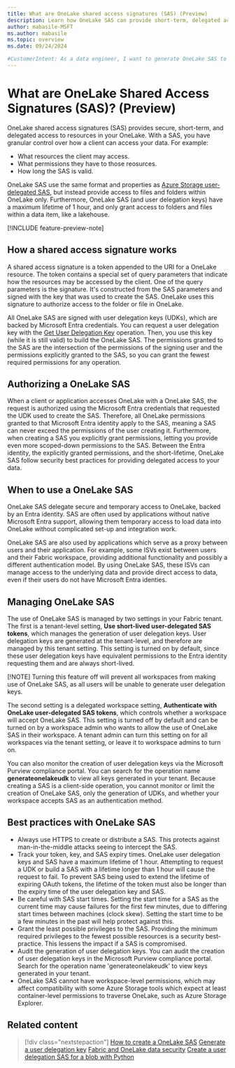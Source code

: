 ```yaml
---
title: What are OneLake shared access signatures (SAS) (Preview)
description: Learn how OneLake SAS can provide short-term, delegated access to OneLake
author: mabasile-MSFT
ms.author: mabasile
ms.topic: overview 
ms.date: 09/24/2024

#CustomerIntent: As a data engineer, I want to generate OneLake SAS to integrate new applications into my Fabric environment.
---
```


# What are OneLake Shared Access Signatures (SAS)? (Preview)

OneLake shared access signatures (SAS) provides secure, short-term, and delegated access to resources in your OneLake. With a SAS, you have granular control over how a client can access your data. For example:

- What resources the client may access.
- What permissions they have to those reosurces.
- How long the SAS is valid.

OneLake SAS use the same format and properties as [Azure Storage user-delegated SAS](/rest/api/storageservices/create-user-delegation-sas), but instead provide access to files and folders within OneLake only.  Furthermore, OneLake SAS (and user delegation keys) have a maximum lifetime of 1 hour, and only grant access to folders and files within a data item, like a lakehouse.

[!INCLUDE feature-preview-note]

## How a shared access signature works

A shared access signature is a token appended to the URI for a OneLake resource. The token contains a special set of query parameters that indicate how the resources may be accessed by the client.  One of the query parameters is the signature. It's constructed from the SAS parameters and signed with the key that was used to create the SAS.  OneLake uses this signature to authorize access to the folder or file in OneLake.

All OneLake SAS are signed with user delegation keys (UDKs), which are backed by Microsoft Entra credentials. You can request a user delegation key with the [Get User Delegation Key](/rest/api/storageservices/get-user-delegation-key) operation. Then, you use this key (while it is still valid) to build the OneLake SAS.  The permissions granted to the SAS are the intersection of the permissions of the signing user and the permissions explicitly granted to the SAS, so you can grant the fewest required permissions for any operation.

## Authorizing a OneLake SAS

When a client or application accesses OneLake with a OneLake SAS, the request is authorized using the Microsoft Entra credentials that requested the UDK used to create the SAS.  Therefore, all OneLake permissions granted to that Microsoft Entra identity apply to the SAS, meaning a SAS can never exceed the permissions of the user creating it.  Furthermore, when creating a SAS you explicitly grant permissions, letting you provide even more scoped-down permissions to the SAS.  Between the Entra identity, the explicitly granted permissions, and the short-lifetime, OneLake SAS follow security best practices for providing delegated access to your data.

## When to use a OneLake SAS

OneLake SAS delegate secure and temporary access to OneLake, backed by an Entra identity.  SAS are often used by applications without native Microsoft Entra support, allowing them temporary access to load data into OneLake without complicated set-up and integration work.

OneLake SAS are also used by applications which serve as a proxy between users and their application.  For example, some ISVs exist between users and their Fabric workspace, providing additional functionality and possibly a different authentication model.  By using OneLake SAS, these ISVs can manage access to the underlying data and provide direct access to data, even if their users do not have Microsoft Entra identies.

## Managing OneLake SAS

The use of OneLake SAS is managed by two settings in your Fabric tenant.  The first is a tenant-level setting, **Use short-lived user-delegated SAS tokens**, which manages the generation of user delegation keys. User delegation keys are generated at the tenant-level, and therefore are managed by this tenant setting.  This setting is turned on by default, since these user delegation keys have equivalent permissions to the Entra identity requesting them and are always short-lived.

[!NOTE]
Turning this feature off will prevent all workspaces from making use of OneLake SAS, as all users will be unable to generate user delegation keys.

The second setting is a delegated workspace setting, **Authenticate with OneLake user-delegated SAS tokens**, which controls whether a workspace will accept OneLake SAS.  This setting is turned off by default and can be turned on by a workspace admin who wants to allow the use of OneLake SAS in their workspace.  A tenant admin can turn this setting on for all workspaces via the tenant setting, or leave it to workspace admins to turn on.  
  
You can also monitor the creation of user delegation keys via the Microsoft Purview compliance portal. You can search for the operation name **generateonelakeudk** to view all keys generated in your tenant.  Because creating a SAS is a client-side operation, you cannot monitor or limit the creation of OneLake SAS, only the generation of UDKs, and whether your workspace accepts SAS as an authentication method.

## Best practices with OneLake SAS

- Always use HTTPS to create or distribute a SAS.  This protects against man-in-the-middle attacks seeing to intercept the SAS.
- Track your token, key, and SAS expiry times.  OneLake user delegation keys and SAS have a maximum lifetime of 1 hour. Attempting to request a UDK or build a SAS with a lifetime longer than 1 hour will cause the request to fail.  To prevent SAS being used to extend the lifetime of expiring OAuth tokens, the lifetime of the token must also be longer than the expiry time of the user delegation key and SAS.
- Be careful with SAS start times.  Setting the start time for a SAS as the current time may cause failures for the first few minutes, due to differing start times between machines (clock skew).  Setting the start time to be a few minutes in the past will help protect against this.
- Grant the least possible privileges to the SAS.  Providing the minimum required privileges to the fewest possible resources is a security best-practice.  This lessens the impact if a SAS is compromised.
- Audit the generation of user delegation keys.  You can audit the creation of user delegation keys in the Microsoft Purview compliance portal.  Search for the operation name 'generateonelakeudk' to view keys generated in your tenant.
- OneLake SAS cannot have workspace-level permissions, which may affect compatibility with some Azure Storage tools which expect at least container-level permissions to traverse OneLake, such as Azure Storage Explorer.

## Related content

> [!div class="nextstepaction"]
> [How to create a OneLake SAS](how-to-create-onelake-sas.md)
> [Generate a user delegation key](/rest/api/storageservices/get-user-delegation-key)
> [Fabric and OneLake data security](/security/data-access-control-model.md)
> [Create a user delegation SAS for a blob with Python](/azure/storage/blobs/storage-blob-user-delegation-sas-create-python)

